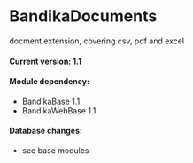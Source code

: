 # BandikaDocuments

docment extension, covering csv, pdf and excel

#### Current version: 1.1

#### Module dependency:
- BandikaBase 1.1
- BandikaWebBase 1.1

#### Database changes:
- see base modules
